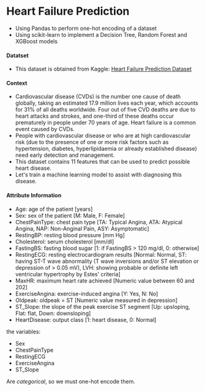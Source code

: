 # Heart Failure Prediction

 - Using Pandas to perform one-hot encoding of a dataset
 - Using scikit-learn to implement a Decision Tree, Random Forest and XGBoost models
#### Datatset
- This dataset is obtained from Kaggle: [Heart Failure Prediction Dataset](https://www.kaggle.com/datasets/fedesoriano/heart-failure-prediction)

#### Context
- Cardiovascular disease (CVDs) is the number one cause of death globally, taking an estimated 17.9 million lives each year, which accounts for 31% of all deaths worldwide. Four out of five CVD deaths are due to heart attacks and strokes, and one-third of these deaths occur prematurely in people under 70 years of age. Heart failure is a common event caused by CVDs.
- People with cardiovascular disease or who are at high cardiovascular risk (due to the presence of one or more risk factors such as hypertension, diabetes, hyperlipidaemia or already established disease) need early detection and management.  
- This dataset contains 11 features that can be used to predict possible heart disease.
- Let's train a machine learning model to assist with diagnosing this disease.

#### Attribute Information
- Age: age of the patient [years]
- Sex: sex of the patient [M: Male, F: Female]
- ChestPainType: chest pain type [TA: Typical Angina, ATA: Atypical Angina, NAP: Non-Anginal Pain, ASY: Asymptomatic]
- RestingBP: resting blood pressure [mm Hg]
- Cholesterol: serum cholesterol [mm/dl]
- FastingBS: fasting blood sugar [1: if FastingBS > 120 mg/dl, 0: otherwise]
- RestingECG: resting electrocardiogram results [Normal: Normal, ST: having ST-T wave abnormality (T wave inversions and/or ST elevation or depression of > 0.05 mV), LVH: showing probable or definite left ventricular hypertrophy by Estes' criteria]
- MaxHR: maximum heart rate achieved [Numeric value between 60 and 202]
- ExerciseAngina: exercise-induced angina [Y: Yes, N: No]
- Oldpeak: oldpeak = ST [Numeric value measured in depression]
- ST_Slope: the slope of the peak exercise ST segment [Up: upsloping, Flat: flat, Down: downsloping]
- HeartDisease: output class [1: heart disease, 0: Normal]

 the variables:

- Sex
- ChestPainType
- RestingECG
- ExerciseAngina
- ST_Slope

Are *categorical*, so we must one-hot encode them. 

